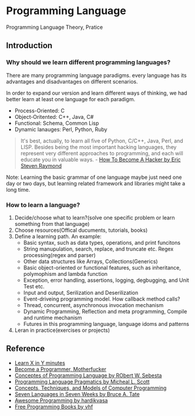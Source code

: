 # Programming Language
Programming Language Theory, Pratice

## Introduction

### Why should we learn different programming languages?

There are many programming language paradigms. every language has its advantages and disadvantages on different scenarios.

In order to expand our version and learn different ways of thinking, we had better learn at least one language for each paradigm.

* Process-Oriented: C
* Object-Oritented: C++, Java, C#
* Functional: Schema, Common Lisp
* Dynamic lanauges: Perl, Python, Ruby

> It's best, actually, to learn all five of Python, C/C++, Java, Perl, and LISP. Besides being the most important hacking languages, they represent very different approaches to programming, and each will educate you in valuable ways. - [How To Become A Hacker by Eric Steven Raymond](http://www.catb.org/esr/faqs/hacker-howto.html)

Note: Learning the basic grammar of one language maybe just need one day or two days, but learning related framework and libraries might take a long time.

### How to learn a language?

1. Decide/choose what to learn?(solve one specific problem or learn something from that language)
2. Choose resources(Offical ducuments, tutorials, books)
3. Define a learning path. An example:
    * Basic syntax, such as data types, operations, and print funcitons
    * String manupulation, search, replace, and truncate etc. Regex processing(regex and parser)
    * Other data structures like Arrays, Collections(Generics)
    * Basic object-oriented or functional features, such as inheritance, polymophism and lambda function
    * Exception, error handling, assertions, logging, degbugging, and Unit Test etc.
    * Input and output, Serilization and Deserilization
    * Event-driveing programming model. How callback method calls?
    * Thread, concurrent, asynchronous invocation mechanism
    * Dynamic Programming, Reflection and meta programming, Compile and runtime mechanism
    * Futures in this programming language, language idoms and patterns
4. Leran in practice(exercises or projects)


## Reference
* [Learn X in Y minutes](http://learnxinyminutes.com/)
* [Become a Programmer, Motherfucker](http://programming-motherfucker.com/become.html)
* [Conceptes of Programming Language by RObert W. Sebesta]()
* [Programming Language Pragmatics by Micheal L. Scott]()
* [Concepts, Techniques, and Models of Computer Programming]()
* [Seven Languages in Seven Weeks by Bruce A. Tate]()
* [Awesome Programming by hardikvasa](https://github.com/hardikvasa/awesome-programming)
* [Free Programming Books by vhf](https://github.com/vhf/free-programming-books)
